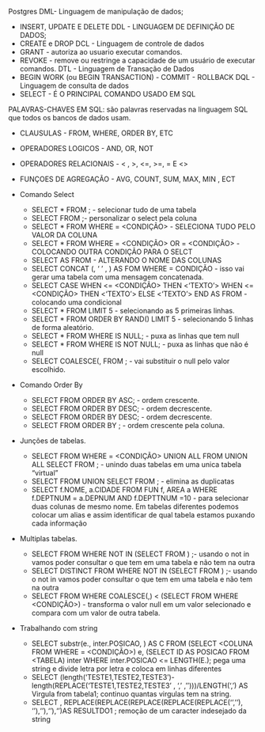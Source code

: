 Postgres
DML- Linguagem de manipulação de dados;
- INSERT, UPDATE E DELETE
DDL - LINGUAGEM DE DEFINIÇÃO DE DADOS;
- CREATE e DROP
DCL - Linguagem de controle de dados
- GRANT - autoriza ao usuario executar comandos.
- REVOKE - remove ou restringe a capacidade de um usuário de executar comandos.
DTL - Linguagem de Transação de Dados
- BEGIN WORK (ou BEGIN TRANSACTION) - COMMIT - ROLLBACK
DQL - Linguagem de consulta de dados
- SELECT - É O PRINCIPAL COMANDO USADO EM SQL


PALAVRAS-CHAVES EM SQL: são palavras reservadas na linguagem SQL	 que todos os bancos de dados usam.
* CLAUSULAS - FROM, WHERE, ORDER BY, ETC
* OPERADORES LOGICOS - AND, OR, NOT
* OPERADORES RELACIONAIS - < , >, <=, >=, = E <>
* FUNÇOES DE AGREGAÇÃO - AVG, COUNT, SUM, MAX, MIN , ECT

* Comando Select
    - SELECT * FROM <TABELA>;  - selecionar tudo de uma tabela
    - SELECT <NOME DA COLUNA> FROM <TABELA>;- personalizar o select pela coluna
    - SELECT * FROM <TABELA> WHERE <COLUNA>  = <CONDIÇÃO> - SELECIONA TUDO PELO VALOR DA COLUNA 
    - SELECT * FROM <TABELA> WHERE <COLUNA>  = <CONDIÇÃO>  OR <COLUNA> = <CONDIÇÃO> - COLOCANDO OUTRA CONDIÇÃO PARA O SELCT
    - SELECT <COLUNA> AS <NOVO NOME DA COLUNA> FROM  <TABELA> - ALTERANDO O NOME DAS COLUNAS
    - SELECT CONCAT (<COLUNA>, ‘ <TEXTO>’ , <COLUNA>) AS <TITULO DA TABELA> FOM <TABELA>  WHERE <COLUNA> = CONDIÇÃO - isso vai gerar uma tabela com uma mensagem concatenada.
    - SELECT <COLUNAS>  CASE WHEN <TABELA> <= <CONDIÇÃO> THEN <‘TEXTO’> WHEN <TABELA> <= <CONDIÇÃO> THEN <‘TEXTO’> ELSE <‘TEXTO’>  END AS <NOME DA NOVA TABELA> FROM <TABELA> - colocando uma condicional
    - SELECT * FROM <TABELA> LIMIT 5 - selecionando as 5 primeiras linhas.
    - SELECT * FROM <TABELA>  ORDER BY RAND() LIMIT 5  - selecionando 5 linhas de forma aleatório.
    - SELECT * FROM <TABELA> WHERE <COLUNA> IS NULL; - puxa as linhas que tem null
    - SELECT * FROM <TABELA> WHERE <COLUNA> IS NOT NULL; - puxa as linhas que não é null
    - SELECT COALESCE(<COLUNA>, <VALOR PARA SUBSTITUIR O NULL> FROM <TABELA>; - vai substituir o null pelo valor escolhido.

* Comando Order By
    - SELECT <COLUNA> FROM <TABELA> ORDER BY <COLUNA> ASC; - ordem crescente.
    - SELECT <COLUNA> FROM <TABELA> ORDER BY <COLUNA> DESC; - ordem decrescente.
    - SELECT <COLUNA> FROM <TABELA> ORDER BY <NUMERO DA COLUNA SELECIONADO> DESC; - ordem decrescente.
    - SELECT <COLUNA> FROM <TABELA> ORDER BY <COLUNA>; - ordem crescente pela coluna.

* Junções  de tabelas.
    - SELECT <COLUNA> FROM <TABELA>  WHERE <COLUNA> = <CONDIÇÃO> UNION ALL  FROM <TABELA> UNION ALL  SELECT <COLUNA> FROM <TABELA>; - unindo duas tabelas em uma unica tabela “virtual”
    - SELECT <COLUNA> FROM <TABELA> UNION SELECT <COLUNA> FROM <TABELA>; - elimina as duplicatas
    - SELECT f.NOME, a.CIDADE FROM FUN f, AREA  a WHERE f.DEPTNUM = a.DEPNUM AND f.DEPTTNUM =10 - para selecionar duas colunas de mesmo nome. Em tabelas diferentes podemos colocar um alias e assim identificar de qual tabela estamos puxando cada informação

* Multiplas tabelas.
    - SELECT <COLUNA> FROM <TABELA> WHERE <COLUNA> NOT IN (SELECT <COLUNA> FROM  <TABELA>) ;- usando o not in vamos poder consultar o que tem em uma tabela e não tem na outra
    - SELECT  DISTINCT <COLUNA> FROM <TABELA> WHERE <COLUNA> NOT IN (SELECT <COLUNA> FROM  <TABELA>) ;- usando o not in vamos poder consultar o que tem em uma tabela e não tem na outra
    - SELECT <COLUNA> FROM <TABELA> WHERE COALESCE(<COLUNA>,<VALOR>) < (SELECT <COLUNA> FROM <TABELA> WHERE <CONDIÇÃO>) - transforma o valor null em um valor selecionado e compara com um valor de outra tabela.

* Trabalhando com string
    - SELECT substr(e.<coluna>, inter.POSICAO, <VALOR>) AS C FROM (SELECT <COLUNA FROM <TABELA> WHERE <COLUNA> = <CONDIÇÃO>) e, (SELECT ID AS POSICAO FROM <TABELA) inter WHERE inter.POSICAO <= LENGTH(E.<COLUNA>); pega uma string e divide letra por letra e coloca em linhas diferentes
    - SELECT (length(‘TESTE1,TESTE2,TESTE3’)-length(REPLACE(‘TESTE1,TESTE2,TESTE3’ , ‘,’ ,’’)))/LENGTH(‘,’) AS Virgula from tabela1; continuo quantas virgulas tem na string.
    - SELECT <COLUNA>, REPLACE(REPLACE(REPLACE(REPLACE(REPLACE(‘<COLUNA>’,’<VALOR1>’), ‘<VALOR2>’),‘<VALOR3>’),‘<VALOR4>’),‘<VALOR5>’)AS RESULTDO1     ; remoção de um caracter indesejado da string
